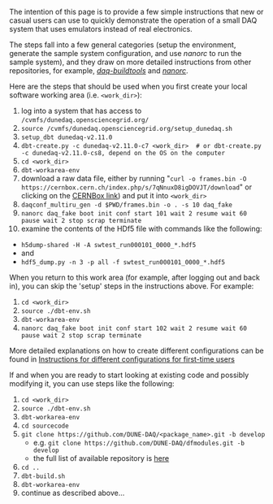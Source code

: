 The intention of this page is to provide a few simple instructions that new or casual users can use to quickly demonstrate the operation of a small DAQ system that uses emulators instead of real electronics.

The steps fall into a few general categories (setup the environment, generate the sample system configuration, and use _nanorc_ to run the sample system), and they draw on more detailed instructions from other repositories, for example, _[daq-buildtools](https://dune-daq-sw.readthedocs.io/en/latest/packages/daq-buildtools/)_ and _[nanorc](https://dune-daq-sw.readthedocs.io/en/latest/packages/nanorc/)_.

Here are the steps that should be used when you first create your local software working area (i.e. `<work_dir>`):

1. log into a system that has access to `/cvmfs/dunedaq.opensciencegrid.org/`
2. `source /cvmfs/dunedaq.opensciencegrid.org/setup_dunedaq.sh`
3. `setup_dbt dunedaq-v2.11.0`
4. `dbt-create.py -c dunedaq-v2.11.0-c7 <work_dir>  # or dbt-create.py -c dunedaq-v2.11.0-cs8, depend on the OS on the computer`
6. `cd <work_dir>`
7. `dbt-workarea-env`
9. download a raw data file, either by running
   "`curl -o frames.bin -O https://cernbox.cern.ch/index.php/s/7qNnuxD8igDOVJT/download`"
   or clicking on the [CERNBox link](https://cernbox.cern.ch/index.php/s/7qNnuxD8igDOVJT/download)) and put it into `<work_dir>`
11. `daqconf_multiru_gen -d $PWD/frames.bin -o . -s 10 daq_fake`
12. `nanorc daq_fake boot init conf start 101 wait 2 resume wait 60 pause wait 2 stop scrap terminate`
13. examine the contents of the HDf5 file with commands like the following:
   * `h5dump-shared -H -A swtest_run000101_0000_*.hdf5`
   * and
   * `hdf5_dump.py -n 3 -p all -f swtest_run000101_0000_*.hdf5`

When you return to this work area (for example, after logging out and back in), you can skip the 'setup' steps in the instructions above.  For example:

1. `cd <work_dir>`
2. `source ./dbt-env.sh`
4. `dbt-workarea-env`
7. `nanorc daq_fake boot init conf start 102 wait 2 resume wait 60 pause wait 2 stop scrap terminate`


More detailed explanations on how to create different configurations can be found in [Instructions for different configurations for first-time users](ConfigurationsForCasualUsers.md)

If and when you are ready to start looking at existing code and possibly modifying it, you can use steps like the following:

1. `cd <work_dir>`
2. `source ./dbt-env.sh`
4. `dbt-workarea-env`
5. `cd sourcecode`
6. `git clone https://github.com/DUNE-DAQ/<package_name>.git -b develop`
   * e.g. `git clone https://github.com/DUNE-DAQ/dfmodules.git -b develop`
   * the full list of available repository is [here](https://github.com/orgs/DUNE-DAQ/repositories)
8. `cd ..`
9. `dbt-build.sh`
4. `dbt-workarea-env`
10. continue as described above...
